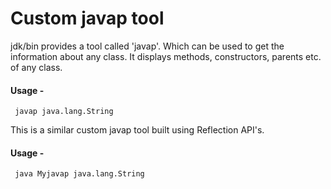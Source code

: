 # Custom javap tool
jdk/bin provides a tool called 'javap'. Which can be used to get the information about any class. It displays methods,
constructors, parents etc. of any class. 
#### Usage - 
` javap java.lang.String`

This is a similar custom javap tool built using Reflection API's. 
#### Usage - 
` java Myjavap java.lang.String`

